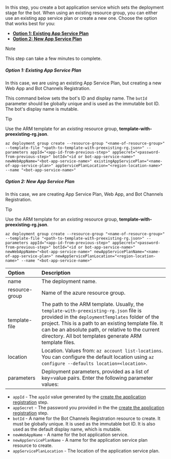 In this step, you create a bot application service which sets the deployment stage for the bot. When using an existing resource group, you can either use an existing app service plan or create a new one. Choose the option that works best for you:

- [**Option 1: Existing App Service Plan**](#option-1-existing-app-service-plan)
- [**Option 2: New App Service Plan**](#option-2-new-app-service-plan)

> [!NOTE]
> This step can take a few minutes to complete.

##### **Option 1: Existing App Service Plan**

In this case, we are using an existing App Service Plan, but creating a new Web App and Bot Channels Registration.

This command below sets the bot's ID and display name. The `botId` parameter should be globally unique and is used as the immutable bot ID. The bot's display name is mutable.

> [!TIP]
> Use the ARM template for an _existing_ resource group, **template-with-preexisting-rg.json**.

```azurecli
az deployment group create --resource-group "<name-of-resource-group>" --template-file "<path-to-template-with-preexisting-rg.json>" --parameters appId="<app-id-from-previous-step>" appSecret="<password-from-previous-step>" botId="<id or bot-app-service-name>" newWebAppName="<bot-app-service-name>" existingAppServicePlan="<name-of-app-service-plan>" appServicePlanLocation="<region-location-name>" --name "<bot-app-service-name>"
```

##### **Option 2: New App Service Plan**

In this case, we are creating App Service Plan, Web App, and Bot Channels Registration.

> [!TIP]
> Use the ARM template for an _existing_ resource group, **template-with-preexisting-rg.json**.

```azurecli
az deployment group create --resource-group "<name-of-resource-group>" --template-file "<path-to-template-with-preexisting-rg.json>" --parameters appId="<app-id-from-previous-step>" appSecret="<password-from-previous-step>" botId="<id or bot-app-service-name>" newWebAppName="<bot-app-service-name>" newAppServicePlanName="<name-of-app-service-plan>" newAppServicePlanLocation="<region-location-name>" --name "<bot-app-service-name>"
```

| Option   | Description |
|:---------|:------------|
| name | The deployment name.|
| resource-group | Name of the azure resource group. |
| template-file | The path to the ARM template. Usually, the  `template-with-preexisting-rg.json` file is provided in the `deploymentTemplates` folder of the project. This is a path to an existing template file. It can be an absolute path, or relative to the current directory. All bot templates generate ARM template files.|
| location |Location. Values from: `az account list-locations`. You can configure the default location using `az configure --defaults location=<location>`. |
| parameters | Deployment parameters, provided as a list of key=value pairs. Enter the following parameter values:

- `appId` - The `appId` value generated by the [create the application registration](../../bot-builder-deploy-az-cli.md#create-the-application-registration) step.
- `appSecret` - The password you provided in the the [create the application registration](../../bot-builder-deploy-az-cli.md#create-the-application-registration) step.
- `botId` - A name for the  Bot Channels Registration resource to create. It must be globally unique. It is used as the immutable bot ID. It is also used as the default display name, which is mutable.
- `newWebAppName` - A name for the bot application service.
- `newAppServicePlanName` - A name for the application service plan resource to create.
- `appServicePlanLocation` - The location of the application service plan.
